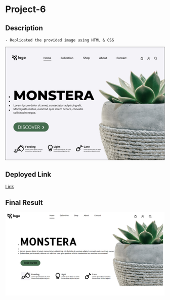 # Project-6

## Description

    - Replicated the provided image using HTML & CSS
![Image](/6.png)

## Deployed Link

[Link](https://shwetank-project-6.netlify.app/)

## Final Result

![Image](/Result.png)